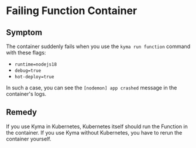 # Failing Function Container

## Symptom

The container suddenly fails when you use the `kyma run function` command with these flags:

- `runtime=nodejs18`
- `debug=true`
- `hot-deploy=true`

In such a case, you can see the `[nodemon] app crashed` message in the container's logs.

## Remedy

If you use Kyma in Kubernetes, Kubernetes itself should run the Function in the container.
If you use Kyma without Kubernetes, you have to rerun the container yourself.
